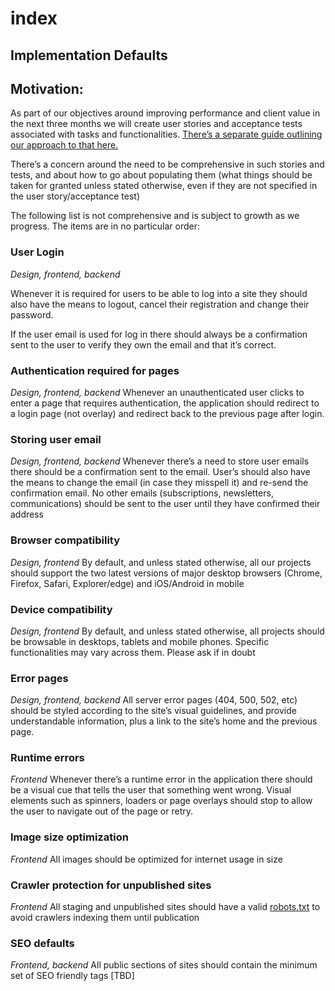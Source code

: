 # index

## **Implementation Defaults**

## Motivation:

As part of our objectives around improving performance and client value in the next three months we will create user stories and acceptance tests associated with tasks and functionalities. [There’s a separate guide outlining our approach to that here.](https://vizzuality.github.io/playbook/projects/stories-and-acceptance-tests/)

There’s a concern around the need to be comprehensive in such stories and tests, and about how to go about populating them \(what things should be taken for granted unless stated otherwise, even if they are not specified in the user story/acceptance test\)

The following list is not comprehensive and is subject to growth as we progress. The items are in no particular order:

### User Login

_Design, frontend, backend_

Whenever it is required for users to be able to log into a site they should also have the means to logout, cancel their registration and change their password.

If the user email is used for log in there should always be a confirmation sent to the user to verify they own the email and that it’s correct.

### Authentication required for pages

_Design, frontend, backend_ Whenever an unauthenticated user clicks to enter a page that requires authentication, the application should redirect to a login page \(not overlay\) and redirect back to the previous page after login.

### Storing user email

_Design, frontend, backend_ Whenever there’s a need to store user emails there should be a confirmation sent to the email. User’s should also have the means to change the email \(in case they misspell it\) and re-send the confirmation email. No other emails \(subscriptions, newsletters, communications\) should be sent to the user until they have confirmed their address

### Browser compatibility

_Design, frontend_ By default, and unless stated otherwise, all our projects should support the two latest versions of major desktop browsers \(Chrome, Firefox, Safari, Explorer/edge\) and iOS/Android in mobile

### Device compatibility

_Design, frontend_ By default, and unless stated otherwise, all projects should be browsable in desktops, tablets and mobile phones. Specific functionalities may vary across them. Please ask if in doubt

### Error pages

_Design, frontend, backend_ All server error pages \(404, 500, 502, etc\) should be styled according to the site’s visual guidelines, and provide understandable information, plus a link to the site’s home and the previous page.

### Runtime errors

_Frontend_ Whenever there’s a runtime error in the application there should be a visual cue that tells the user that something went wrong. Visual elements such as spinners, loaders or page overlays should stop to allow the user to navigate out of the page or retry.

### Image size optimization

_Frontend_ All images should be optimized for internet usage in size

### Crawler protection for unpublished sites

_Frontend_ All staging and unpublished sites should have a valid [robots.txt](http://www.robotstxt.org/robotstxt.html) to avoid crawlers indexing them until publication

### SEO defaults

_Frontend, backend_ All public sections of sites should contain the minimum set of SEO friendly tags \[TBD\]

